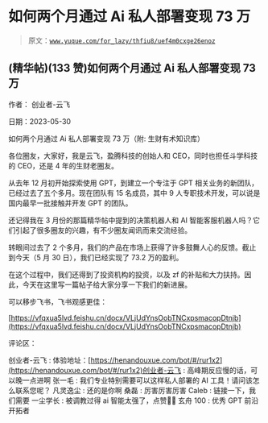 # 如何两个月通过 Ai 私人部署变现 73 万

> 原文：[`www.yuque.com/for_lazy/thfiu8/uef4m0cxge26enoz`](https://www.yuque.com/for_lazy/thfiu8/uef4m0cxge26enoz)



## (精华帖)(133 赞)如何两个月通过 Ai 私人部署变现 73 万 

作者： 创业者-云飞 

日期：2023-05-30 

如何两个月通过 Ai 私人部署变现 73 万（附: 生财有术知识库） 

各位圈友，大家好，我是云飞，盈腾科技的创始人和 CEO，同时也担任斗学科技的 CEO，还是 4 年的生财老圈友。 

从去年 12 月初开始探索使用 GPT，到建立一个专注于 GPT 相关业务的新团队，已经过去了五个多月。现在团队有 15 名成员，其中 9 人专职技术开发，可以说是国内最早一批接触并开发 GPT 的团队。 

还记得我在 3 月份的那篇精华帖中提到的决策机器人和 AI 智能客服机器人吗？它们引起了很多圈友的兴趣，有不少圈友闻讯而来交流经验。 

转眼间过去了 2 个多月，我们的产品在市场上获得了许多鼓舞人心的反馈。截止到今天（5 月 30 日），我们已经实现了 73.2 万的盈利。 

在这个过程中，我们还得到了投资机构的投资，以及 zf 的补贴和大力扶持。因此，今天在这里写一篇帖子给大家分享一下我们的新进展。 

可以移步飞书，飞书观感更佳： 

[https://vfqxua5lvd.feishu.cn/docx/VLjUdYnsOobTNCxpsmacopDtnjb](https://vfqxua5lvd.feishu.cn/docx/VLjUdYnsOobTNCxpsmacopDtnjb) 

评论区： 

创业者-云飞 : 体验地址：[https://henandouxue.com/bot/#/rur1x2](https://henandouxue.com/bot/#/rur1x2)创业者-云飞 : 高峰期反应慢的话，可以晚一点进啊 张一毛 : 我们专业特别需要可以这样私人部署的 AI 工具！请问该怎么联系您呢？ 凡灵逸尘 : 还的是你啊 桑磊 : 厉害厉害厉害 Caleb : 链接一下，我们需要 一尘学长 : 被调教过得 ai 智能太强了，点赞👍🏻 玄舟 100 : 优秀 GPT 前沿开拓者